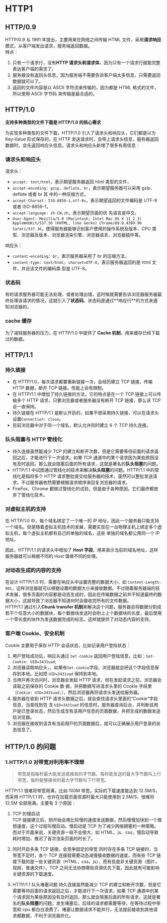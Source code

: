 # HTTP1

## HTTP/0.9

HTTP/0.9 与 1991 年提出，主要用来在网络之间传输 HTML 文件，采用**请求响应**模式，从客户端发出请求，服务端返回数据。  
特点：

1. 只有一个请求行，没有**HTTP 请求头和请求体**，因为只有一个请求行就能完整表达客户端的需求了。
2. 服务器没有返回头信息，因为服务端不需要告诉客户端太多信息，只需要返回数据就可以了。
3. 返回的文件内容是以 ASCII 字符流来传输的，因为都是 HTML 格式的⽂件，所以使⽤ ASCII 字节码 来传输是最合适的。

## HTTP/1.0

**支持多种类型的文件下载是 HTTP/1.0 的核心需求**

为实现多种类型的文件下载，HTTP/1.0 引⼊了请求头和响应头，它们都是以为 Key-Value 形式保存的，在 HTTP 发送请求时，会带上请求头信息，服务器返回数据时，会先返回响应头信息。请求头和响应头新增了很多有用信息：

### 请求头和响应头

请求头：

- `accept: text/html`，表⽰期望服务器返回 html 类型的⽂件，
- `accept-encoding: gzip, deflate, br`，表⽰期望服务器可以采⽤ gzip、deflate 或者 br 其 中的⼀种压缩⽅式，
- `accept-Charset: ISO-8859-1,utf-8s`，表⽰期望返回的⽂件编码是 UTF-8 或者 ISO-8859-1，
- `accept-language: zh-CN,zh`，表⽰期望⻚⾯的优 先语⾔是中⽂。
- `User-Agent: Mozilla/5.0 (Macintosh; Intel Mac OS X 11_2_3) AppleWebKit/537.36 (KHTML, like Gecko) Chrome/89.0.4389.90 Safari/537.36`，使得服务器能够识别客户使用的操作系统及版本、CPU 类型、浏览器及版本、浏览器渲染引擎、浏览器语言、浏览器插件等。

响应头：

- `content-encoding: br`，表⽰服务器采⽤了 br 的压缩⽅法，
- `content-type: text/html; charset=UTF-8`，表⽰服务器返回的是 html ⽂件，并且该⽂件的编码类 型是 UTF-8。

### 状态码

有的请求服务器可能⽆法处理，或者处理出错，这时候就需要告诉浏览器服务器最终处理该请求的情况，这就引⼊了**状态码**。状态码是通过**响应⾏**的⽅式来通知浏览器的。

### cache 缓存

为了减轻服务器的压⼒，在 HTTP/1.0 中提供了 **Cache 机制**，⽤来缓存已经下载过的数据。

## HTTP/1.1

### 持久链接

- 在 HTTP/1.0，每次请求都要重新链接一次，会经历建立 TCP 链接，传输 HTTP 数据，断开 TCP 链接。性能上会有限制。
- 在 HTTP/1.1 中增加了持久链接的方法，它的特点是在一个 TCP 链接上可以传输多个 HTTP 请求，只要浏览器或者服务器没有断开 TCP 链接，那么该 TCP 会一直保持。
- 持久链接在 HTTP/1.1 是默认开启的，如果不想采用持久链接，可以在请求头设置`Connection: close`。
- ⽬前浏览器中对于同⼀个域名，默认允许同时建⽴ 6 个 TCP 持久连接。

### 队头阻塞与 HTTP 管线化

- 持久连接虽然能减少 TCP 的建⽴和断开次数，但是它需要等待前⾯的请求返回之后，才能进⾏下⼀次请求。如果 TCP 通道中的某个请求因为某些原因没有及时返回，那么就会阻塞后⾯的所有请求，这就是著名的**队头阻塞**的问题。
- HTTP/1.1 中试图通过管线化的技术来解决**队头阻塞**的问题。HTTP/1.1 中的管线化是指将多个 HTTP 请求整批提交给服务器的技术，虽然可以整批发送请求，不过服务器依然需要根据请求顺序来回复浏览器的请求。
- FireFox、Chrome 都做过管线化的试验，但是由于各种原因，它们最终都放弃了管线化技术。

### 对虚拟主机的支持

在 HTTP/1.0 中，每个域名绑定了⼀个唯⼀的 IP 地址，因此⼀个服务器只能⽀持⼀个域名。但是随着虚拟主机技术的发展，需要实现在⼀台物理主机上绑定多个虚拟主机，每个虚拟主机都有⾃⼰的单独的域名，这些 单独的域名都公⽤同⼀个 IP 地址。

因此，HTTP/1.1 的请求头中增加了 **Host 字段**，⽤来表⽰当前的域名地址，这样服务器就可以根据不同的 Host 值做不同的处理。

### 对动态生成的内容的支持

在设计 HTTP/1.0 时，需要在响应头中设置完整的数据⼤⼩，如 `Content-Length: 901`，这样浏览器就可以根据设置的数据⼤⼩来接收数据。不过随着服务器端的技术发展，很多⻚⾯的内容都是动态⽣成的，因此在传输数据之前并不知道最终的数据⼤⼩，这就导致了浏览器不知道何时会接收完所有的⽂件数据。  
HTTP/1.1 通过引⼊**Chunk transfer 机制**来解决这个问题，服务器会将数据分割成若⼲个任意⼤⼩的数据块，每个数据块发送时会附上上个数据块的⻓度，最后使⽤⼀个零⻓度的块作为发送数据完成的标志。这样就提供了对动态内容的⽀持。

### 客户端 Cookie、安全机制

Cookie 主要用于保存 HTTP 会话状态，比如记录用户登陆状态：

1. 用户登陆成功后，响应头通过 `Set-cookie` 返回用户登陆信息，比如：`Set-Cookie: UID=3431uad`;
2. 浏览器读取响应头，，如果有`Set-cookie`字段，浏览器就会把这个字段信息保存到本地。⽐如把 `UID=3431uad` 保持到本地。
3. 当⽤⼾再次访问时，浏览器会发起 HTTP 请求，但在发起请求之前，浏览器会读取之前保存的 Cookie 数 据，并把数据写进请求头⾥的 Cookie 字段⾥（`Cookie: UID=3431uad;`），然后浏览器再将请求头发送给服务器。
4. 服务器在收到 HTTP 请求头数据之后，就会查找请求头⾥⾯的“Cookie”字段信息，当查找到包 含 `UID=3431uad` 的信息时，服务器查询后台，并判断该⽤⼾是已登录状态，然后⽣成含有该⽤⼾信息的⻚⾯数据，并把⽣成的数据发送给浏览器。
5. 浏览器在接收到该含有当前⽤⼾的⻚⾯数据后，就可以正确展⽰⽤⼾登录的状态信息了。

## HTTP/1.0 的问题

### 1.HTTP/1.0 对带宽对利用率不理想

> 带宽是指每秒最大能发送或接收的字节数。每秒能发送的最⼤字节数叫上⾏带宽，每秒能够接收的最⼤字节数叫下⾏带宽。

HTTP/1.1 很难将带宽⽤满，比如 100M 带宽，实际的下载速度能达到 12.5M/S，⽽采⽤ HTTP/1.1 时，也许在加载⻚⾯资源时最⼤只能使⽤到 2.5M/S，很难将 12.5M 全部⽤满。主要有 3 个原因：

1. TCP 的慢启动  
   TCP 链接建立后，刚开始会用比较慢的速度发送数据，然后慢慢加快到一个理想速度，这个过程叫慢启动。慢启动是 TCP 为了减少网络拥塞的一种策略。而对于页面来说，关键资源一般不会很大，如 HTML、js、css，慢启动导致耗时增加，推迟了首次渲染页面的时长了。

2. 同时开启多条 TCP 链接，会竞争固定的带宽
   同时存在多条 TCP 链接时，当带宽不足时，各个 TCP 连接就需要动态减慢接收数据的速度。而有些 TCP 链接下载的是一些关键资源（HTML，css，js），而有些是非关键资源（图片，视频，普通文件），TCP 之间无法协商哪些资源优先下载，因此就有可能影响关键资源的下载速度。

3. HTTP/1.1 队头堵塞问题
   持久连接虽然能减少 TCP 的建⽴和断开次数，但是它需要等待前⾯的请求返回之后，才能进⾏下⼀次请求。如果 TCP 通道中的某个请求因为某些原因没有及时返回，那么就会阻塞后⾯的所有请求，这就是著名的**队头阻塞**的问题。发生堵塞后，后续的请求都需要等待，在等待过程中带宽和 cpu 都白白浪费了。堵塞让数据请求不能并行，无法提前接收到其他请求都数据，不利于浏览器优化。
